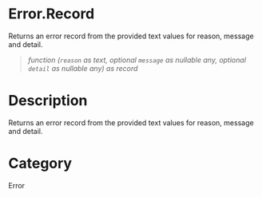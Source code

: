 # Error.Record
Returns an error record from the provided text values for reason, message and detail.
> _function (<code>reason</code> as text, optional <code>message</code> as nullable any, optional <code>detail</code> as nullable any) as record_

# Description 
Returns an error record from the provided text values for reason, message and detail.
# Category 
Error
